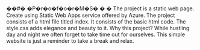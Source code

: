 ��#� �P�r�o�f�o�r�M�S�
�
�
The project is a static web page. Create using Static Web Apps service offered by Azure. 
The project consists of a html file titled index. It consists of the basic html code. The style.css adds elegance and beauty to it.
Why this project? While hustling day and night we often forget to take time out for ourselves. This simple website is just a reminder to take a break and relax.
